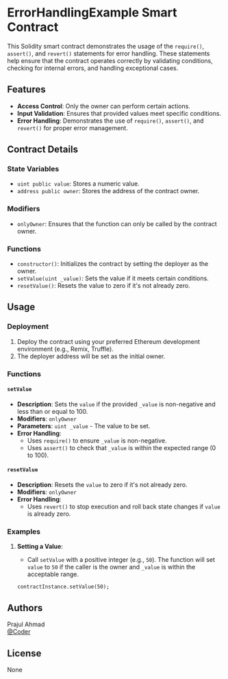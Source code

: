 # ErrorHandlingExample Smart Contract

This Solidity smart contract demonstrates the usage of the `require()`, `assert()`, and `revert()` statements for error handling. These statements help ensure that the contract operates correctly by validating conditions, checking for internal errors, and handling exceptional cases.

## Features

- **Access Control**: Only the owner can perform certain actions.
- **Input Validation**: Ensures that provided values meet specific conditions.
- **Error Handling**: Demonstrates the use of `require()`, `assert()`, and `revert()` for proper error management.

## Contract Details

### State Variables

- `uint public value`: Stores a numeric value.
- `address public owner`: Stores the address of the contract owner.

### Modifiers

- `onlyOwner`: Ensures that the function can only be called by the contract owner.

### Functions

- `constructor()`: Initializes the contract by setting the deployer as the owner.
- `setValue(uint _value)`: Sets the value if it meets certain conditions.
- `resetValue()`: Resets the value to zero if it's not already zero.

## Usage

### Deployment

1. Deploy the contract using your preferred Ethereum development environment (e.g., Remix, Truffle).
2. The deployer address will be set as the initial owner.

### Functions

#### `setValue`

- **Description**: Sets the `value` if the provided `_value` is non-negative and less than or equal to 100.
- **Modifiers**: `onlyOwner`
- **Parameters**: `uint _value` - The value to be set.
- **Error Handling**:
  - Uses `require()` to ensure `_value` is non-negative.
  - Uses `assert()` to check that `_value` is within the expected range (0 to 100).

#### `resetValue`

- **Description**: Resets the `value` to zero if it's not already zero.
- **Modifiers**: `onlyOwner`
- **Error Handling**:
  - Uses `revert()` to stop execution and roll back state changes if `value` is already zero.

### Examples

1. **Setting a Value**:
   - Call `setValue` with a positive integer (e.g., `50`). The function will set `value` to `50` if the caller is the owner and `_value` is within the acceptable range.

   ```solidity
   contractInstance.setValue(50);

## Authors

Prajul Ahmad  
[@Coder](https://twitter.com/PrajulAhmad)


## License

None

